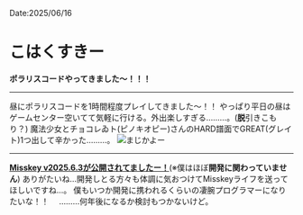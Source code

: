 Date:2025/06/16
# こはくすきー

**ポラリスコードやってきました〜！！！**

---

昼にポラリスコードを1時間程度プレイしてきました〜！！
やっぱり平日の昼はゲームセンター空いてて気軽に行ける。外出楽しすぎる………。(**脱**引きこもり？)
魔法少女とチョコレゐト(ピノキオピー)さんのHARD譜面でGREAT(グレイト)1つ出して辛かった………。
![まじかよー](https://sss.misskey.gg/sss/gg/eb864fe9-a405-4de7-a34d-17cf0692b10a.webp)

---

[**Misskey v2025.6.3が公開されてましたー！**](https://misskey.io/notes/a92l321k3gf707a9)(※僕はほぼ**開発に関わっていません**)
ありがたいね…開発しとる方々も体調に気おつけてMisskeyライフを送ってほしいですね…。
僕もいつか開発に携われるくらいの凄腕プログラマーになりたいな！！
　………何年後になるか検討もつかないけど。
